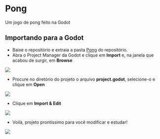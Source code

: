 # Pong
Um jogo de pong feito na Godot

## Importando para a Godot

* Baixe o repositório e extraia a pasta [Pong](https://github.com/ifpeopensource/pong/tree/main/Pong) do repositório.
* Abra o Project Manager da Godot e clique em **Import** e, na janela que acabou de surgir, em **Browse**

![](https://github.com/ifpeopensource/pong/blob/main/Images/imagem_2021-10-14_130005.png)

* Procure no diretório do projeto o arquivo **project.godot**, selecione-o e clique em **Open**

![](https://github.com/ifpeopensource/pong/blob/main/Images/imagem_2021-10-14_130353.png)

* Clique em **Import & Edit**

![](https://github.com/ifpeopensource/pong/blob/main/Images/imagem_2021-10-14_130423.png)

* Voilà, projeto prontíssimo para você modificar e estudar!

![](https://github.com/ifpeopensource/pong/blob/main/Images/imagem_2021-10-14_130450.png)
